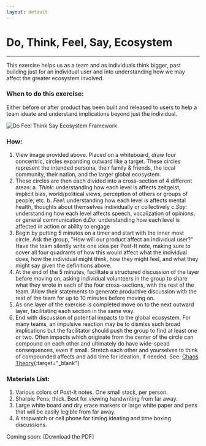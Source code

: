 ```yaml
---
layout: default
---
```


# Do, Think, Feel, Say, Ecosystem

* * *

This exercise helps us as a team and as individuals think bigger, past building just for an individual user and into understanding how we may affect the greater ecosystem involved.

### When to do this exercise: 

Either before or after product has been built and released to users to help a team ideate and understand implications beyond just the individual.

![Do Feel Think Say Ecosystem Framework](https://mkdale.github.com/ethics-frameworks/assets/img/DFTS-Ecosystem.jpg "five layer target image with four quadrants in on left right top and bottom")

### How: 

1. View image provided above. Placed on a whiteboard, draw four concentric, circles expanding outward like a target. These circles represent the intended persona, their family & friends, the local community, their nation, and the larger global ecosystem. 
2. These circles are then each divided into a cross-section of 4 different areas: 
    a. _Think_: understanding how each level is affects zeitgeist, implicit bias, world/political views, perception of others or groups of people, etc. 
    b. _Feel_: understanding how each level is affects mental health, thoughts about themselves individually or collectively
    c._Say_: understanding how each level affects speech, vocalization of opinions, or general communication
    d._Do_: understanding how each level is affected in action or ability to engage
3. Begin by putting 5 minutes on a timer and start with the inner most circle. Ask the group, "How will our product affect an individual user?" Have the team silently write one idea per Post-It note, making sure to cover all four quadrants of how this would affect what the individual does, how the individual might think, how they might feel, and what they might say given the definitions above.
4. At the end of the 5 minutes, facilitate a structured discussion of the layer before moving on, asking individual volunteers in the group to share what they wrote in each of the four cross-sections, with the rest of the team. Allow their statements to generate productive discussion with the rest of the team for up to 10 minutes before moving on.  
5. As one layer of the exercise is completed move on to the next outward layer, facilitating each section in the same way. 
6. End with discussion of potential impacts to the global ecosystem. For many teams, an impulsive reaction may be to dismiss such broad implications but the facilitator should push the group to find at least one or two. Often impacts which originate from the center of the circle can compound on each other and ultimately do have wide-spead consequences, even if small. Stretch each other and yourselves to think of compounded affects and add time for ideation, if needed. See: 
[Chaos Theory](https://en.wikipedia.org/wiki/Chaos_theory){:target="_blank"}

### Materials List:
1. Various colors of Post-It notes. One small stack, per person.
2. Sharpie Pens, thick. Best for viewing handwriting from far away.
3. Large white board and dry erase markers or large white paper and pens that will be easily legible from far away.
4. A stopwatch or cell phone for timing ideating and time boxing discussions.

Coming soon:
[Download the PDF]